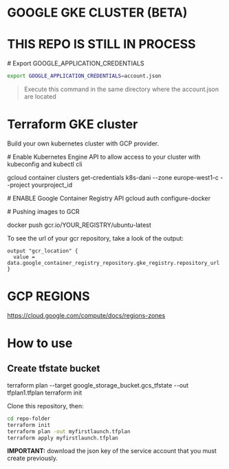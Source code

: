 # GOOGLE GKE CLUSTER (BETA)
# THIS REPO IS STILL IN PROCESS

# Export GOOGLE_APPLICATION_CREDENTIALS

```sh
export GOOGLE_APPLICATION_CREDENTIALS=account.json
```
> Execute this command in the same directory where the account.json are located

# Terraform GKE cluster 

Build your own kubernetes cluster with GCP provider.

# Enable Kubernetes Engine API to allow access to your cluster with kubeconfig and kubectl cli

gcloud container clusters get-credentials k8s-dani --zone europe-west1-c --project yourproject_id

# ENABLE Google Container Registry API
gcloud auth configure-docker

# Pushing images to GCR

docker push gcr.io/YOUR_REGISTRY/ubuntu-latest

To see the url of your gcr repository, take a look of the output:

```
output "gcr_location" {
  value = data.google_container_registry_repository.gke_registry.repository_url
}
```

# GCP REGIONS

https://cloud.google.com/compute/docs/regions-zones

# How to use 

## Create tfstate bucket
terraform plan --target google_storage_bucket.gcs_tfstate --out tfplan1.tfplan 
terraform init 


Clone this repository, then:

```sh
cd repo-folder
terraform init
terraform plan -out myfirstlaunch.tfplan
terraform apply myfirstlaunch.tfplan
```

**IMPORTANT:** download the json key of the service account that you must create previously.

